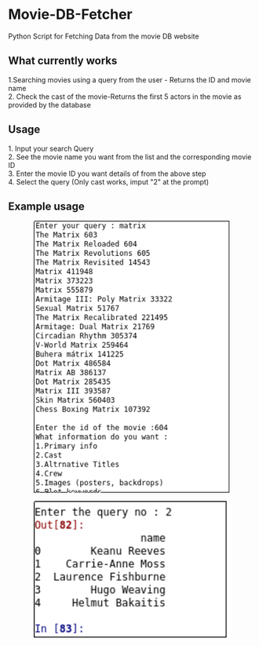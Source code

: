 # Movie-DB-Fetcher

Python Script for Fetching Data from the movie DB website

<h2>What currently works</h2>
1.Searching movies using a query from the user - Returns the ID and movie name <br>
2. Check the cast of the movie-Returns the first 5 actors in the movie as provided by the database
 
 
 
<h2> Usage</h2>
 1. Input your search Query<br>
 2. See the movie name you want from the list and the corresponding movie ID<br>
 3. Enter the movie ID you want details of from the above step<br>
 4. Select the query (Only cast works, imput "2" at the prompt)<br>
 
 
 
<h2> Example usage</h2>

<p align="center">
	<img src="https://github.com/c0mr4d3/Movie-DB-Fetcher/blob/master/1.png" width="400">
</p>

<p align="center">
	<img src="https://github.com/c0mr4d3/Movie-DB-Fetcher/blob/master/2.png" width="400">
</p>
